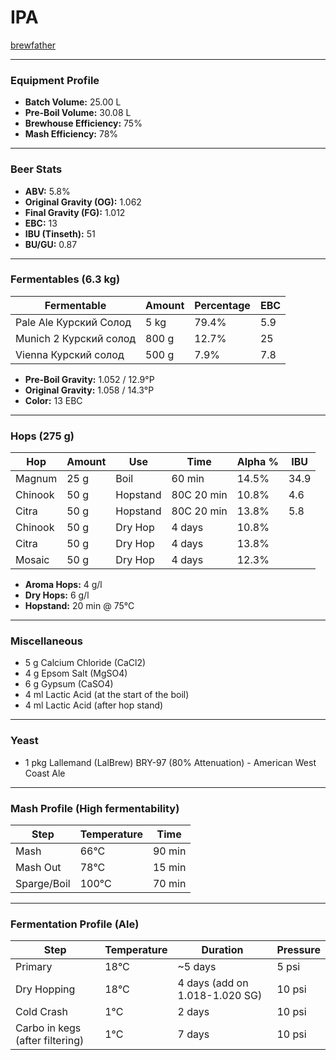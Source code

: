 # IPA

[brewfather](https://share.brewfather.app/bCJ2AW45a7KwDo)

---

### Equipment Profile

*   **Batch Volume:** 25.00 L
*   **Pre-Boil Volume:** 30.08 L
*   **Brewhouse Efficiency:** 75%
*   **Mash Efficiency:** 78%

---

### Beer Stats

*   **ABV:** 5.8%
*   **Original Gravity (OG):** 1.062
*   **Final Gravity (FG):** 1.012
*   **EBC:** 13
*   **IBU (Tinseth):** 51
*   **BU/GU:** 0.87

---

### Fermentables (6.3 kg)

| Fermentable             | Amount | Percentage | EBC |
| ----------------------- | ------ | ---------- | --- |
| Pale Ale Курский Солод  | 5 kg   | 79.4%      | 5.9 |
| Munich 2 Курский солод  | 800 g  | 12.7%      | 25  |
| Vienna Курский солод    | 500 g  | 7.9%       | 7.8 |

*   **Pre-Boil Gravity:** 1.052 / 12.9°P
*   **Original Gravity:** 1.058 / 14.3°P
*   **Color:** 13 EBC

---

### Hops (275 g)

| Hop     | Amount | Use      | Time     | Alpha % | IBU  |
| ------- | ------ | -------- | -------- | ------- | ---- |
| Magnum  | 25 g   | Boil     | 60 min   | 14.5%   | 34.9 |
| Chinook | 50 g   | Hopstand | 80C 20 min   | 10.8%   | 4.6  |
| Citra   | 50 g   | Hopstand | 80C 20 min   | 13.8%   | 5.8  |
| Chinook | 50 g   | Dry Hop  | 4 days   | 10.8%   |      |
| Citra   | 50 g   | Dry Hop  | 4 days   | 13.8%   |      |
| Mosaic  | 50 g   | Dry Hop  | 4 days   | 12.3%   |      |

*   **Aroma Hops:** 4 g/l
*   **Dry Hops:** 6 g/l
*   **Hopstand:** 20 min @ 75°C

---

### Miscellaneous

*   5 g Calcium Chloride (CaCl2)
*   4 g Epsom Salt (MgSO4)
*   6 g Gypsum (CaSO4)
*   4 ml Lactic Acid (at the start of the boil)
*   4 ml Lactic Acid (after hop stand)

---

### Yeast

*   1 pkg Lallemand (LalBrew) BRY-97 (80% Attenuation) - American West Coast Ale

---

### Mash Profile (High fermentability)

| Step         | Temperature | Time   |
| ------------ | ----------- | ------ |
| Mash         | 66°C        | 90 min |
| Mash Out     | 78°C        | 15 min |
| Sparge/Boil  | 100°C       | 70 min |

---

### Fermentation Profile (Ale)

| Step               | Temperature | Duration |Pressure|
| ------------       | ----------- | -------- |--------|
| Primary            | 18°C        | ~5 days   |5 psi   |
| Dry Hopping        | 18°C        | 4 days (add on 1.018-1.020 SG)  |10 psi   |
| Cold Crash         | 1°C         | 2 days   |10 psi   |
| Carbo in kegs (after filtering)| 1°C         | 7 days   |10 psi  |
